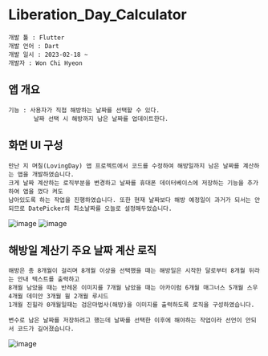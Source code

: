 # Liberation_Day_Calculator

```
개발 툴 : Flutter
개발 언어 : Dart
개발 일시 : 2023-02-18 ~
개발자 : Won Chi Hyeon
```

## 앱 개요
```
기능 : 사용자가 직접 해방하는 날짜를 선택할 수 있다.
       날짜 선택 시 해방까지 남은 날짜를 업데이트한다.
```

## 화면 UI 구성
```
만난 지 며칠(LovingDay) 앱 프로젝트에서 코드를 수정하여 해방일까지 남은 날짜를 계산하는 앱을 개발하였습니다.
크게 날짜 계산하는 로직부분을 변경하고 날짜를 휴대폰 데이터베이스에 저장하는 기능을 추가하여 앱을 껐다 켜도
남아있도록 하는 작업을 진행하였습니다. 또한 현재 날짜보다 해방 예정일이 과거가 되서는 안되므로 DatePicker의 최소날짜를 오늘로 설정해두었습니다.
```

![image](https://user-images.githubusercontent.com/58906858/219871870-2ca883c8-ac8c-4b9c-875c-57b5f44e779d.png)
![image](https://user-images.githubusercontent.com/58906858/219871899-ea25ebff-9d45-407d-8dd2-01820fa576db.png)

## 해방일 계산기 주요 날짜 계산 로직
```
해방은 총 8개월이 걸리며 8개월 이상을 선택했을 때는 해방일은 시작한 달로부터 8개월 뒤라는 안내 텍스트를 출력하고
8개월 남았을 때는 반레온 이미지를 7개월 남았을 때는 아카이럼 6개월 매그너스 5개월 스우 4개월 데미안 3개월 윌 2개월 루시드
1개월 진힐라 0개월일때는 검은마법사(해방)을 이미지를 출력하도록 로직을 구성하였습니다.

변수로 남은 날짜를 저장하려고 했는데 날짜를 선택한 이후에 해야하는 작업이라 선언이 안되서 코드가 길어졌습니다.
```
![image](https://user-images.githubusercontent.com/58906858/219880572-d51eebb8-7156-4984-94fc-f74eb29fe6c1.png)


